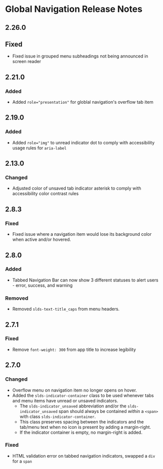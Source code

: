 <!-- Release notes authoring guidelines: http://keepachangelog.com/ -->

# Global Navigation Release Notes

<!-- ## [Unreleased] -->

## 2.26.0

## Fixed

- Fixed issue in grouped menu subheadings not being announced in screen reader

## 2.21.0

### Added

- Added `role="presentation"` for globlal navigation's overflow tab item 

## 2.19.0

### Added

- Added `role="img"` to unread indicator dot to comply with accessibility usage rules for `aria-label`


## 2.13.0

### Changed

- Adjusted color of unsaved tab indicator asterisk to comply with accessibility color contrast rules

## 2.8.3

### Fixed

- Fixed issue where a navigation item would lose its background color when active and/or hovered.

## 2.8.0

### Added

- Tabbed Navigation Bar can now show 3 different statuses to alert users - error, success, and warning

### Removed

- Removed `slds-text-title_caps` from menu headers.

## 2.7.1

### Fixed

- Remove `font-weight: 300` from app title to increase legibility

## 2.7.0

### Changed

- Overflow menu on navigation item no longer opens on hover.
- Added the `slds-indicator-container` class to be used whenever tabs and menu items have unread or unsaved indicators.
  - The `slds-indicator_unsaved` abbreviation and/or the `slds-indicator_unsaved` span should always be contained *within* a `<span>` with class `slds-indicator-container`.
  - This class preserves spacing between the indicators and the tab/menu text when no icon is present by adding a margin-right.
  - If the indicator container is empty, no margin-right is added.

### Fixed

- HTML validation error on tabbed navigation indicators, swapped a `div` for a `span`
